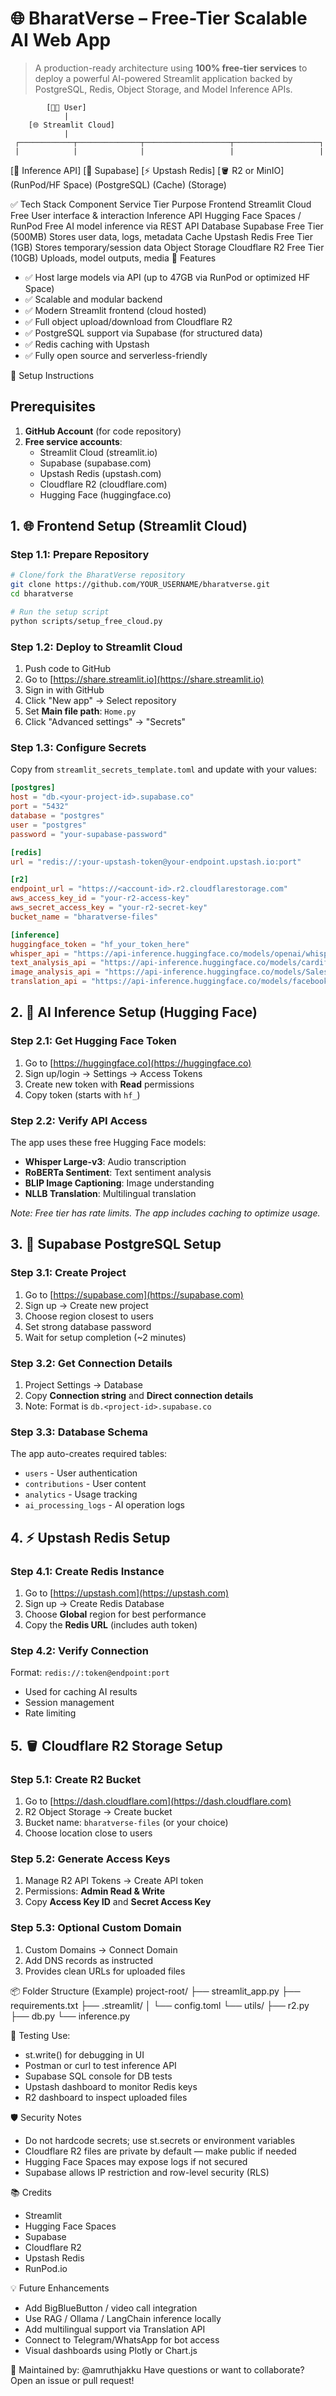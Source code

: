 # 🌐 BharatVerse – Free-Tier Scalable AI Web App

> A production-ready architecture using **100% free-tier services** to deploy a powerful AI-powered Streamlit application backed by PostgreSQL, Redis, Object Storage, and Model Inference APIs.

            [🧑‍💻 User]
                |
        [🌐 Streamlit Cloud]
                |
     ┌────────────┬──────────────┬───────────────────┬───────────────────┐
     |            |              |                   |                   |
[🔮 Inference API]  [🐘 Supabase]   [⚡ Upstash Redis]     [🪣 R2 or MinIO]
(RunPod/HF Space)   (PostgreSQL)       (Cache)             (Storage)

✅ Tech Stack
Component	Service	Tier	Purpose
Frontend	Streamlit Cloud	Free	User interface & interaction
Inference API	Hugging Face Spaces / RunPod	Free	AI model inference via REST API
Database	Supabase	Free Tier (500MB)	Stores user data, logs, metadata
Cache	Upstash Redis	Free Tier (1GB)	Stores temporary/session data
Object Storage	Cloudflare R2	Free Tier (10GB)	Uploads, model outputs, media
🚀 Features
* ✅ Host large models via API (up to 47GB via RunPod or optimized HF Space)
* ✅ Scalable and modular backend
* ✅ Modern Streamlit frontend (cloud hosted)
* ✅ Full object upload/download from Cloudflare R2
* ✅ PostgreSQL support via Supabase (for structured data)
* ✅ Redis caching with Upstash
* ✅ Fully open source and serverless-friendly

🧱 Setup Instructions

## Prerequisites
1. **GitHub Account** (for code repository)
2. **Free service accounts**:
   - Streamlit Cloud (streamlit.io)
   - Supabase (supabase.com) 
   - Upstash Redis (upstash.com)
   - Cloudflare R2 (cloudflare.com)
   - Hugging Face (huggingface.co)

## 1. 🌐 Frontend Setup (Streamlit Cloud)

### Step 1.1: Prepare Repository
```bash
# Clone/fork the BharatVerse repository
git clone https://github.com/YOUR_USERNAME/bharatverse.git
cd bharatverse

# Run the setup script
python scripts/setup_free_cloud.py
```

### Step 1.2: Deploy to Streamlit Cloud
1. Push code to GitHub
2. Go to [https://share.streamlit.io](https://share.streamlit.io)
3. Sign in with GitHub
4. Click "New app" → Select repository
5. Set **Main file path**: `Home.py`
6. Click "Advanced settings" → "Secrets"

### Step 1.3: Configure Secrets
Copy from `streamlit_secrets_template.toml` and update with your values:

```toml
[postgres]
host = "db.<your-project-id>.supabase.co"
port = "5432"
database = "postgres"
user = "postgres"
password = "your-supabase-password"

[redis]
url = "redis://:your-upstash-token@your-endpoint.upstash.io:port"

[r2]
endpoint_url = "https://<account-id>.r2.cloudflarestorage.com"
aws_access_key_id = "your-r2-access-key"
aws_secret_access_key = "your-r2-secret-key"
bucket_name = "bharatverse-files"

[inference]
huggingface_token = "hf_your_token_here"
whisper_api = "https://api-inference.huggingface.co/models/openai/whisper-large-v3"
text_analysis_api = "https://api-inference.huggingface.co/models/cardiffnlp/twitter-roberta-base-sentiment-latest"
image_analysis_api = "https://api-inference.huggingface.co/models/Salesforce/blip-image-captioning-large"
translation_api = "https://api-inference.huggingface.co/models/facebook/nllb-200-distilled-600M"
```

## 2. 🔮 AI Inference Setup (Hugging Face)

### Step 2.1: Get Hugging Face Token
1. Go to [https://huggingface.co](https://huggingface.co)
2. Sign up/login → Settings → Access Tokens
3. Create new token with **Read** permissions
4. Copy token (starts with `hf_`)

### Step 2.2: Verify API Access
The app uses these free Hugging Face models:
- **Whisper Large-v3**: Audio transcription
- **RoBERTa Sentiment**: Text sentiment analysis  
- **BLIP Image Captioning**: Image understanding
- **NLLB Translation**: Multilingual translation

*Note: Free tier has rate limits. The app includes caching to optimize usage.*

## 3. 🐘 Supabase PostgreSQL Setup

### Step 3.1: Create Project
1. Go to [https://supabase.com](https://supabase.com)
2. Sign up → Create new project
3. Choose region closest to users
4. Set strong database password
5. Wait for setup completion (~2 minutes)

### Step 3.2: Get Connection Details
1. Project Settings → Database
2. Copy **Connection string** and **Direct connection details**
3. Note: Format is `db.<project-id>.supabase.co`

### Step 3.3: Database Schema
The app auto-creates required tables:
- `users` - User authentication
- `contributions` - User content
- `analytics` - Usage tracking
- `ai_processing_logs` - AI operation logs

## 4. ⚡ Upstash Redis Setup

### Step 4.1: Create Redis Instance
1. Go to [https://upstash.com](https://upstash.com)
2. Sign up → Create Redis Database
3. Choose **Global** region for best performance
4. Copy the **Redis URL** (includes auth token)

### Step 4.2: Verify Connection
Format: `redis://:token@endpoint:port`
- Used for caching AI results
- Session management
- Rate limiting

## 5. 🪣 Cloudflare R2 Storage Setup

### Step 5.1: Create R2 Bucket
1. Go to [https://dash.cloudflare.com](https://dash.cloudflare.com)
2. R2 Object Storage → Create bucket
3. Bucket name: `bharatverse-files` (or your choice)
4. Choose location close to users

### Step 5.2: Generate Access Keys
1. Manage R2 API Tokens → Create API token
2. Permissions: **Admin Read & Write**
3. Copy **Access Key ID** and **Secret Access Key**

### Step 5.3: Optional Custom Domain
1. Custom Domains → Connect Domain
2. Add DNS records as instructed
3. Provides clean URLs for uploaded files

📦 Folder Structure (Example)
project-root/
├── streamlit_app.py
├── requirements.txt
├── .streamlit/
│   └── config.toml
└── utils/
    ├── r2.py
    ├── db.py
    └── inference.py

🧪 Testing
Use:
* st.write() for debugging in UI
* Postman or curl to test inference API
* Supabase SQL console for DB tests
* Upstash dashboard to monitor Redis keys
* R2 dashboard to inspect uploaded files

🛡️ Security Notes
* Do not hardcode secrets; use st.secrets or environment variables
* Cloudflare R2 files are private by default — make public if needed
* Hugging Face Spaces may expose logs if not secured
* Supabase allows IP restriction and row-level security (RLS)

📚 Credits
* Streamlit
* Hugging Face Spaces
* Supabase
* Cloudflare R2
* Upstash Redis
* RunPod.io

💡 Future Enhancements
* Add BigBlueButton / video call integration
* Use RAG / Ollama / LangChain inference locally
* Add multilingual support via Translation API
* Connect to Telegram/WhatsApp for bot access
* Visual dashboards using Plotly or Chart.js

🧠 Maintained by: @amruthjakku
Have questions or want to collaborate? Open an issue or pull request!

